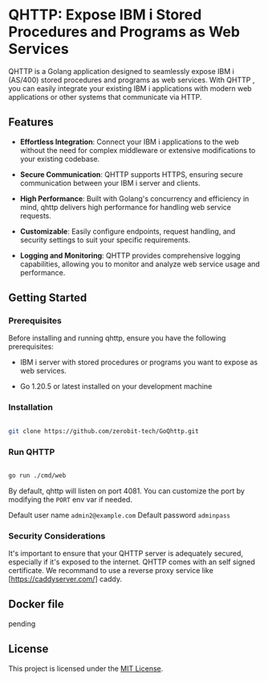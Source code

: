 # QHTTP: Expose IBM i Stored Procedures and Programs as Web Services

  

QHTTP is a Golang application designed to seamlessly expose IBM i (AS/400) stored procedures and programs as web services. With QHTTP , you can easily integrate your existing IBM i applications with modern web applications or other systems that communicate via HTTP.

  

## Features

  

- **Effortless  Integration**: Connect your IBM i applications to the web without the need for complex middleware or extensive modifications to your existing codebase.

- **Secure  Communication**: QHTTP supports HTTPS, ensuring secure communication between your IBM i server and clients.

- **High  Performance**: Built with Golang's concurrency and efficiency in mind, qhttp delivers high performance for handling web service requests.

- **Customizable**:  Easily configure endpoints, request handling, and security settings to suit your specific requirements.

- **Logging  and Monitoring**: QHTTP provides comprehensive logging capabilities, allowing you to monitor and analyze web service usage and performance.



## Getting Started

  

### Prerequisites

  

Before installing and running qhttp, ensure you have the following prerequisites:

  

- IBM i server with stored procedures or programs you want to expose as web services.

- Go 1.20.5 or latest installed on your development machine


### Installation

```bash

git clone https://github.com/zerobit-tech/GoQhttp.git

```


### Run QHTTP



```bash

go run ./cmd/web

```

By default, qhttp will listen on port 4081. You can customize the port by modifying the `PORT` env var if needed.

Default user name `admin2@example.com`
Default password `adminpass`



### Security Considerations

  

It's important to ensure that your QHTTP server is adequately secured, especially if it's exposed to the internet. QHTTP comes with an self signed certificate.
We recommand to use a reverse proxy service like [https://caddyserver.com/] caddy. 

## Docker file

pending


## License

  

This project is licensed under the [MIT License](LICENSE).